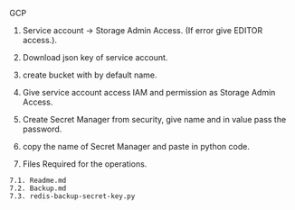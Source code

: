 GCP

1. Service account -> Storage Admin Access. (If error give EDITOR access.).
2. Download json key of service account.
3. create bucket with by default name.
4. Give service account access IAM and permission as Storage Admin Access.
5. Create Secret Manager from security, give name and in value pass the password.
6. copy the name of Secret Manager and paste in python code.

7. Files Required for the operations.
```
7.1. Readme.md
7.2. Backup.md
7.3. redis-backup-secret-key.py
```
